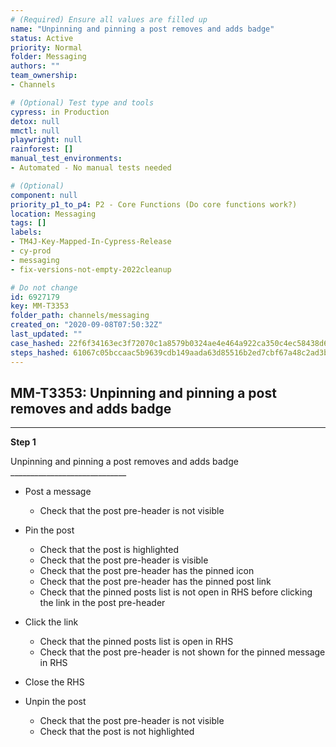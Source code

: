 ```yaml
---
# (Required) Ensure all values are filled up
name: "Unpinning and pinning a post removes and adds badge"
status: Active
priority: Normal
folder: Messaging
authors: ""
team_ownership: 
- Channels

# (Optional) Test type and tools
cypress: in Production
detox: null
mmctl: null
playwright: null
rainforest: []
manual_test_environments: 
- Automated - No manual tests needed

# (Optional)
component: null
priority_p1_to_p4: P2 - Core Functions (Do core functions work?)
location: Messaging
tags: []
labels: 
- TM4J-Key-Mapped-In-Cypress-Release
- cy-prod
- messaging
- fix-versions-not-empty-2022cleanup

# Do not change
id: 6927179
key: MM-T3353
folder_path: channels/messaging
created_on: "2020-09-08T07:50:32Z"
last_updated: ""
case_hashed: 22f6f34163ec3f72070c1a8579b0324ae4e464a922ca350c4ec58438d6b2141bde96bb17e414fd758a1a06012c18d21a
steps_hashed: 61067c05bccaac5b9639cdb149aada63d85516b2ed7cbf67a48c2ad3bee4416edb0265c3483b56509509939b6debdcb6
---
```


## MM-T3353: Unpinning and pinning a post removes and adds badge

---

**Step 1**

Unpinning and pinning a post removes and adds badge\
\_\_\_\_\_\_\_\_\_\_\_\_\_\_\_\_\_\_\_\_\_\_\_\_\_\_\_\_\_

- Post a message

  - Check that the post pre-header is not visible

- Pin the post

  - Check that the post is highlighted
  - Check that the post pre-header is visible
  - Check that the post pre-header has the pinned icon
  - Check that the post pre-header has the pinned post link
  - Check that the pinned posts list is not open in RHS before clicking the link in the post pre-header

- Click the link

  - Check that the pinned posts list is open in RHS
  - Check that the post pre-header is not shown for the pinned message in RHS

- Close the RHS

- Unpin the post

  - Check that the post pre-header is not visible
  - Check that the post is not highlighted
